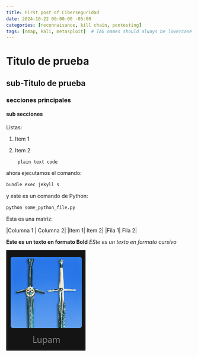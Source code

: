 ```yaml
---
title: First post of Ciberseguridad
date: 2024-10-22 00:00:00 -05:00
categories: [reconnaisance, kill chain, pentesting]
tags: [nmap, kali, metasploit]  # TAG names should always be lowercase
---
```



# Titulo de prueba
## sub-Titulo de prueba
### secciones principales
#### sub secciones

Listas:
1. Item 1
2. Item 2

        plain text code

ahora ejecutamos el comando:

```bash
bundle exec jekyll s
```

y este es un comando de Python:

```python
python some_python_file.py
```

Esta es una matriz:

|Columna 1 | Columna 2|
|Item 1| Item 2|
|Fila 1| Fila 2|

**Este es un texto en formato Bold**
*ESte es un texto en formato cursivo*

![figure1](/assets/images/figure1.png)